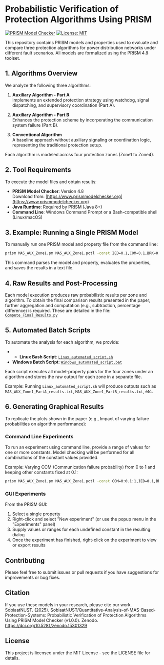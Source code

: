# Probabilistic Verification of Protection Algorithms Using PRISM

[![PRISM Model Checker](https://img.shields.io/badge/PRISM-4.8-blue)](https://www.prismmodelchecker.org)
[![License: MIT](https://img.shields.io/badge/License-MIT-yellow.svg)](https://opensource.org/licenses/MIT)

This repository contains PRISM models and properties used to evaluate and compare three protection algorithms for power distribution networks under different fault scenarios. All models are formalized using the PRISM 4.8 toolset.

## 1. Algorithms Overview

We analyze the following three algorithms:

1. **Auxiliary Algorithm - Part A**  
   Implements an extended protection strategy using watchdog, signal dispatching, and supervisory coordination (Part A).

2. **Auxiliary Algorithm - Part B**  
   Enhances the protection scheme by incorporating the communication system failure (Part B).

3. **Conventional Algorithm**  
   A baseline approach without auxiliary signaling or coordination logic, representing the traditional protection setup.

Each algorithm is modeled across four protection zones (Zone1 to Zone4).

## 2. Tool Requirements

To execute the model files and obtain results:

- **PRISM Model Checker**: Version 4.8  
  Download from: [https://www.prismmodelchecker.org](https://www.prismmodelchecker.org)
- **Java Runtime**: Required by PRISM (Java 8+)
- **Command Line**: Windows Command Prompt or a Bash-compatible shell (Linux/macOS)

## 3. Example: Running a Single PRISM Model

To manually run one PRISM model and property file from the command line:

```bash
prism MAS_AUX_Zone1.pm MAS_AUX_Zone1.pctl -const IED=0.1,COM=0.1,BRK=0.1 -javamaxmem 8g -ex > MAS_AUX_Zone1_results.txt
```

This command parses the model and property, evaluates the properties, and saves the results in a text file.

## 4. Raw Results and Post-Processing

Each model execution produces raw probabilistic results per zone and algorithm. To obtain the final comparison results presented in the paper, further aggregation and computation (e.g., subtraction, percentage difference) is required. These are detailed in the file: [`Compute_Final_Results.py`](./Compute_Final_Results.py)
## 5. Automated Batch Scripts

To automate the analysis for each algorithm, we provide:

- - **Linux Bash Script**: [`Linux_automated_script.sh`](./scripts/Linux_automated_script.sh)
- **Windows Batch Script**: [`Windows_automated_script.bat`](./scripts/Windows_automated_script.bat)

Each script executes all model-property pairs for the four zones under an algorithm and stores the raw output for each zone in a separate file.

Example: Running `Linux_automated_script.sh` will produce outputs such as `MAS_AUX_Zone1_PartA_results.txt`, `MAS_AUX_Zone1_PartB_results.txt`, etc.

## 6. Generating Graphical Results

To replicate the plots shown in the paper (e.g., Impact of varying failure probabilities on algorithm performance):

### Command Line Experiments

To run an experiment using command line, provide a range of values for one or more constants. Model checking will be performed for all combinations of the constant values provided.

Example: Varying COM (Communication failure probability) from 0 to 1 and keeping other constants fixed at 0.1:

```bash
prism MAS_AUX_Zone1.pm MAS_AUX_Zone1.pctl -const COM=0:0.1:1,IED=0.1,BRK=0.1 -javamaxmem 8g -ex > MAS_AUX_Zone1_PartA_COM_results.txt
```

### GUI Experiments

From the PRISM GUI:
1. Select a single property
2. Right-click and select "New experiment" (or use the popup menu in the "Experiments" panel)
3. Supply values or ranges for each undefined constant in the resulting dialog
4. Once the experiment has finished, right-click on the experiment to view or export results

## Contributing

Please feel free to submit issues or pull requests if you have suggestions for improvements or bug fixes.

## Citation

If you use these models in your research, please cite our work. SobiaatNUST. (2025). SobiaatNUST/Quantitative-Analysis-of-MAS-Based-Protection-Systems: Probabilistic Verification of Protection Algorithms Using PRISM Model Checker (v1.0.0). Zenodo. https://doi.org/10.5281/zenodo.15301329

## License

This project is licensed under the MIT License - see the LICENSE file for details.
